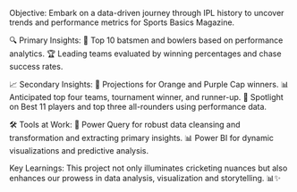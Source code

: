 Objective: Embark on a data-driven journey through IPL history to uncover trends and performance metrics for Sports Basics Magazine.

🔍 Primary Insights:
🏏 Top 10 batsmen and bowlers based on performance analytics.
🏆 Leading teams evaluated by winning percentages and chase success rates.

📈 Secondary Insights:
🔮 Projections for Orange and Purple Cap winners.
📊 Anticipated top four teams, tournament winner, and runner-up.
🌟 Spotlight on Best 11 players and top three all-rounders using performance data.

🛠️ Tools at Work:
🔆 Power Query for robust data cleansing and transformation and extracting primary insights.
📊 Power BI for dynamic visualizations and predictive analysis.

Key Learnings:
This project not only illuminates cricketing nuances but also enhances our prowess in data analysis, visualization and storytelling. 📊✨
